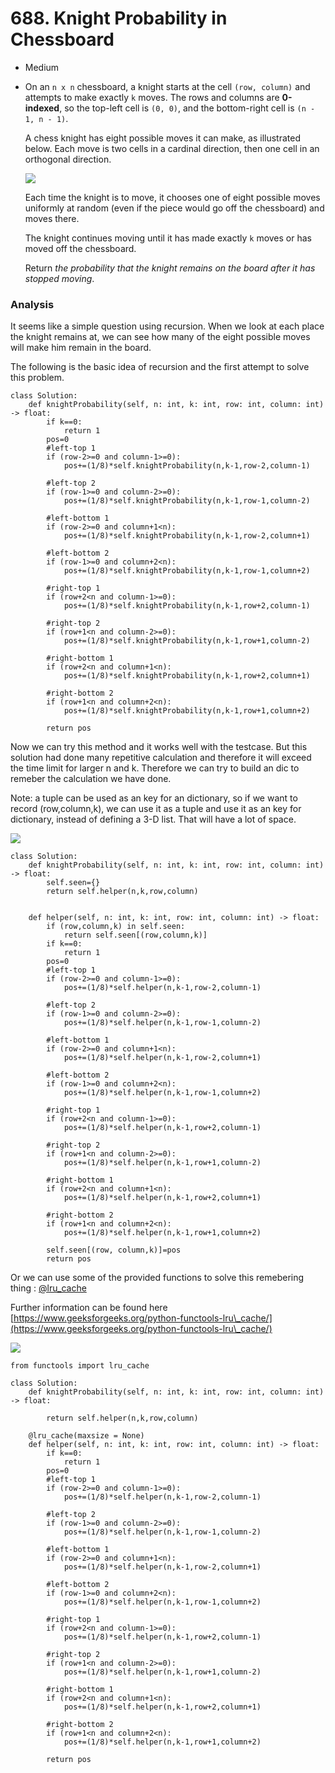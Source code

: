 # 688. Knight Probability in Chessboard

* Medium
*   On an `n x n` chessboard, a knight starts at the cell `(row, column)` and attempts to make exactly `k` moves. The rows and columns are **0-indexed**, so the top-left cell is `(0, 0)`, and the bottom-right cell is `(n - 1, n - 1)`.

    A chess knight has eight possible moves it can make, as illustrated below. Each move is two cells in a cardinal direction, then one cell in an orthogonal direction.

    ![](https://assets.leetcode.com/uploads/2018/10/12/knight.png)

    Each time the knight is to move, it chooses one of eight possible moves uniformly at random (even if the piece would go off the chessboard) and moves there.

    The knight continues moving until it has made exactly `k` moves or has moved off the chessboard.

    Return _the probability that the knight remains on the board after it has stopped moving_.

### Analysis

It seems like a simple question using recursion. When we look at each place the knight remains at, we can see how many of the eight possible moves will make him remain in the board.&#x20;

The following is the basic idea of recursion and the first attempt to solve this problem.&#x20;

```
class Solution:
    def knightProbability(self, n: int, k: int, row: int, column: int) -> float:
        if k==0:
            return 1
        pos=0
        #left-top 1
        if (row-2>=0 and column-1>=0):
            pos+=(1/8)*self.knightProbability(n,k-1,row-2,column-1)
            
        #left-top 2
        if (row-1>=0 and column-2>=0):
            pos+=(1/8)*self.knightProbability(n,k-1,row-1,column-2)
            
        #left-bottom 1
        if (row-2>=0 and column+1<n):
            pos+=(1/8)*self.knightProbability(n,k-1,row-2,column+1)
            
        #left-bottom 2
        if (row-1>=0 and column+2<n):
            pos+=(1/8)*self.knightProbability(n,k-1,row-1,column+2)
            
        #right-top 1
        if (row+2<n and column-1>=0):
            pos+=(1/8)*self.knightProbability(n,k-1,row+2,column-1)
            
        #right-top 2
        if (row+1<n and column-2>=0):
            pos+=(1/8)*self.knightProbability(n,k-1,row+1,column-2)
        
        #right-bottom 1
        if (row+2<n and column+1<n):
            pos+=(1/8)*self.knightProbability(n,k-1,row+2,column+1)
            
        #right-bottom 2
        if (row+1<n and column+2<n):
            pos+=(1/8)*self.knightProbability(n,k-1,row+1,column+2)
        
        return pos
```

Now we can try this method and it works well with the testcase. But this solution had done many repetitive calculation and therefore it will exceed the time limit for larger n and k. Therefore we can try to build an dic to remeber the calculation we have done.&#x20;

Note: a tuple can be used as an key for an dictionary, so if we want to record (row,column,k), we can use it as a tuple and use it as an key for dictionary, instead of defining a 3-D list. That will have a lot of space.&#x20;

![](<../../../.gitbook/assets/image (180).png>)

```
class Solution:
    def knightProbability(self, n: int, k: int, row: int, column: int) -> float:
        self.seen={}
        return self.helper(n,k,row,column)
        
        
    def helper(self, n: int, k: int, row: int, column: int) -> float:
        if (row,column,k) in self.seen:
            return self.seen[(row,column,k)]
        if k==0:
            return 1
        pos=0
        #left-top 1
        if (row-2>=0 and column-1>=0):
            pos+=(1/8)*self.helper(n,k-1,row-2,column-1)
            
        #left-top 2
        if (row-1>=0 and column-2>=0):
            pos+=(1/8)*self.helper(n,k-1,row-1,column-2)
            
        #left-bottom 1
        if (row-2>=0 and column+1<n):
            pos+=(1/8)*self.helper(n,k-1,row-2,column+1)
            
        #left-bottom 2
        if (row-1>=0 and column+2<n):
            pos+=(1/8)*self.helper(n,k-1,row-1,column+2)
            
        #right-top 1
        if (row+2<n and column-1>=0):
            pos+=(1/8)*self.helper(n,k-1,row+2,column-1)
            
        #right-top 2
        if (row+1<n and column-2>=0):
            pos+=(1/8)*self.helper(n,k-1,row+1,column-2)
        
        #right-bottom 1
        if (row+2<n and column+1<n):
            pos+=(1/8)*self.helper(n,k-1,row+2,column+1)
            
        #right-bottom 2
        if (row+1<n and column+2<n):
            pos+=(1/8)*self.helper(n,k-1,row+1,column+2)
        
        self.seen[(row, column,k)]=pos
        return pos
```

Or we can use some of the provided functions to solve this remebering thing : [@lru\_cache ](https://docs.python.org/3/library/functools.html)

Further information can be found here [https://www.geeksforgeeks.org/python-functools-lru\_cache/](https://www.geeksforgeeks.org/python-functools-lru\_cache/)

![](<../../../.gitbook/assets/image (283).png>)

```
from functools import lru_cache

class Solution:
    def knightProbability(self, n: int, k: int, row: int, column: int) -> float:

        return self.helper(n,k,row,column)
      
    @lru_cache(maxsize = None) 
    def helper(self, n: int, k: int, row: int, column: int) -> float:
        if k==0:
            return 1
        pos=0
        #left-top 1
        if (row-2>=0 and column-1>=0):
            pos+=(1/8)*self.helper(n,k-1,row-2,column-1)
            
        #left-top 2
        if (row-1>=0 and column-2>=0):
            pos+=(1/8)*self.helper(n,k-1,row-1,column-2)
            
        #left-bottom 1
        if (row-2>=0 and column+1<n):
            pos+=(1/8)*self.helper(n,k-1,row-2,column+1)
            
        #left-bottom 2
        if (row-1>=0 and column+2<n):
            pos+=(1/8)*self.helper(n,k-1,row-1,column+2)
            
        #right-top 1
        if (row+2<n and column-1>=0):
            pos+=(1/8)*self.helper(n,k-1,row+2,column-1)
            
        #right-top 2
        if (row+1<n and column-2>=0):
            pos+=(1/8)*self.helper(n,k-1,row+1,column-2)
        
        #right-bottom 1
        if (row+2<n and column+1<n):
            pos+=(1/8)*self.helper(n,k-1,row+2,column+1)
            
        #right-bottom 2
        if (row+1<n and column+2<n):
            pos+=(1/8)*self.helper(n,k-1,row+1,column+2)

        return pos
```
